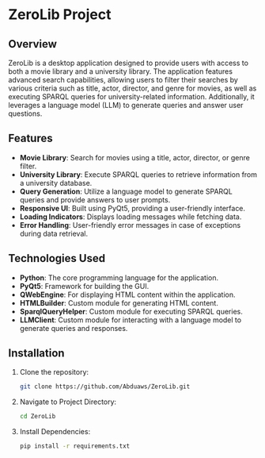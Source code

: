 # ZeroLib Project

## Overview
ZeroLib is a desktop application designed to provide users with access to both a movie library and a university library. The application features advanced search capabilities, allowing users to filter their searches by various criteria such as title, actor, director, and genre for movies, as well as executing SPARQL queries for university-related information. Additionally, it leverages a language model (LLM) to generate queries and answer user questions.

## Features
- **Movie Library**: Search for movies using a title, actor, director, or genre filter.
- **University Library**: Execute SPARQL queries to retrieve information from a university database.
- **Query Generation**: Utilize a language model to generate SPARQL queries and provide answers to user prompts.
- **Responsive UI**: Built using PyQt5, providing a user-friendly interface.
- **Loading Indicators**: Displays loading messages while fetching data.
- **Error Handling**: User-friendly error messages in case of exceptions during data retrieval.

## Technologies Used
- **Python**: The core programming language for the application.
- **PyQt5**: Framework for building the GUI.
- **QWebEngine**: For displaying HTML content within the application.
- **HTMLBuilder**: Custom module for generating HTML content.
- **SparqlQueryHelper**: Custom module for executing SPARQL queries.
- **LLMClient**: Custom module for interacting with a language model to generate queries and responses.

## Installation
1. Clone the repository:
   ```bash
   git clone https://github.com/Abduaws/ZeroLib.git
1. Navigate to Project Directory:
   ```bash
   cd ZeroLib
1. Install Dependencies:
   ```bash
   pip install -r requirements.txt
